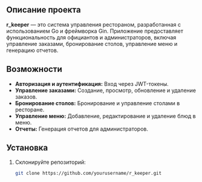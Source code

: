 ## Описание проекта

**r_keeper** — это система управления рестораном, разработанная с использованием Go и фреймворка Gin. Приложение предоставляет функциональность для официантов и администраторов, включая управление заказами, бронирование столов, управление меню и генерацию отчетов.

## Возможности

- **Авторизация и аутентификация:** Вход через JWT-токены.
- **Управление заказами:** Создание, просмотр, обновление и удаление заказов.
- **Бронирование столов:** Бронирование и управление столами в ресторане.
- **Управление меню:** Добавление, редактирование и удаление блюд в меню.
- **Отчеты:** Генерация отчетов для администраторов.

## Установка

1. Склонируйте репозиторий:

   ```bash
   git clone https://github.com/yourusername/r_keeper.git